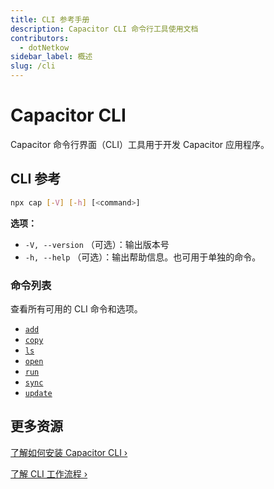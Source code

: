 ```yaml
---
title: CLI 参考手册
description: Capacitor CLI 命令行工具使用文档
contributors:
  - dotNetkow
sidebar_label: 概述
slug: /cli
---
```


# Capacitor CLI

Capacitor 命令行界面（CLI）工具用于开发 Capacitor 应用程序。

## CLI 参考

```bash
npx cap [-V] [-h] [<command>]
```

<strong>选项：</strong>

- `-V, --version` （可选）：输出版本号
- `-h, --help` （可选）：输出帮助信息。也可用于单独的命令。

### 命令列表

查看所有可用的 CLI 命令和选项。

- [`add`](/cli/commands/add.md)
- [`copy`](/cli/commands/copy.md)
- [`ls`](/cli/commands/ls.md)
- [`open`](/cli/commands/open.md)
- [`run`](/cli/commands/run.md)
- [`sync`](/cli/commands/sync.md)
- [`update`](/cli/commands/update.md)

## 更多资源

[了解如何安装 Capacitor CLI &#8250;](/main/getting-started/installation.md)

[了解 CLI 工作流程 &#8250;](/main/basics/workflow.md)